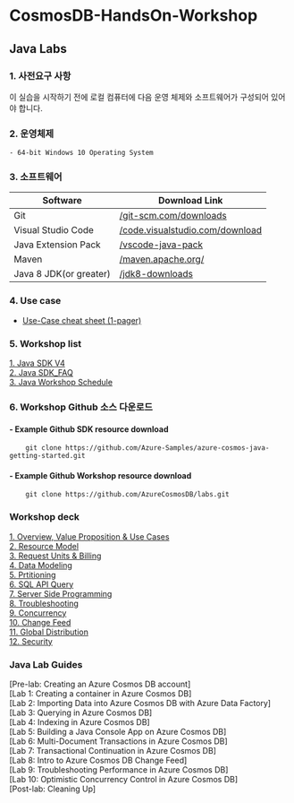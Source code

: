 # CosmosDB-HandsOn-Workshop

## Java Labs

### 1. 사전요구 사항
이 실습을 시작하기 전에 로컬 컴퓨터에 다음 운영 체제와 소프트웨어가 구성되어 있어야 합니다.

### 2. 운영체제
    - 64-bit Windows 10 Operating System

### 3. 소프트웨어
|Software|Download Link|
|---|---|
|Git|[/git-scm.com/downloads](https://git-scm.com/downloads)|
|Visual Studio Code|[/code.visualstudio.com/download](https://go.microsoft.com/fwlink/?Linkid=852157)|
|Java Extension Pack|[/vscode-java-pack](https://marketplace.visualstudio.com/items?itemName=vscjava.vscode-java-pack)|
|Maven|[/maven.apache.org/](https://maven.apache.org/)|
|Java 8 JDK(or greater)|[/jdk8-downloads](https://www.oracle.com/technetwork/java/javase/downloads/jdk8-downloads-2133151.html)|

### 4. Use case
- [Use-Case cheat sheet (1-pager)](https://azurecosmosdb.github.io/labs/decks/1Pager-Use-Cases.pptx) 

### 5. Workshop list
[1. Java SDK V4](https://docs.microsoft.com/en-us/azure/cosmos-db/sql/sql-api-sdk-java-v4)   
[2. Java SDK_FAQ](https://docs.microsoft.com/en-us/azure/cosmos-db/sql/sql-api-sdk-java-v4#faq)   
[3. Java Workshop Schedule](https://azurecosmosdb.github.io/CosmosDBWorkshops/#schedule)   

### 6. Workshop Github 소스 다운로드
####    - Example Github SDK resource download   
```
    git clone https://github.com/Azure-Samples/azure-cosmos-java-getting-started.git
```   
####    - Example Github Workshop resource download   
```
    git clone https://github.com/AzureCosmosDB/labs.git
```   

### Workshop deck
[1. Overview, Value Proposition & Use Cases](https://azurecosmosdb.github.io/labs/decks/Overview-Value-Proposition-Use-Cases.pptx)   
[2. Resource Model](https://azurecosmosdb.github.io/labs/decks/Resource-Model.pptx)   
[3. Request Units & Billing](https://azurecosmosdb.github.io/labs/decks/Request-Units-Billing.pptx)   
[4. Data Modeling](https://azurecosmosdb.github.io/labs/decks/Data-Modeling.pptx)   
[5. Prtitioning](https://azurecosmosdb.github.io/labs/decks/Partitioning.pptx)   
[6. SQL API Query](https://azurecosmosdb.github.io/labs/decks/SQL-API-Query.pptx)   
[7. Server Side Programming](https://azurecosmosdb.github.io/labs/decks/Server-Side-Programming.pptx)   
[8. Troubleshooting](https://azurecosmosdb.github.io/labs/decks/Troubleshooting.pptx)   
[9. Concurrency](https://azurecosmosdb.github.io/labs/decks/Concurrency.pptx)   
[10. Change Feed](https://azurecosmosdb.github.io/labs/decks/Change-Feed.pptx)   
[11. Global Distribution](https://azurecosmosdb.github.io/labs/decks/Global-Distribution.pptx)   
[12. Security](https://azurecosmosdb.github.io/labs/decks/Security.pptx)

### Java Lab Guides
[Pre-lab: Creating an Azure Cosmos DB account]   
[Lab 1: Creating a container in Azure Cosmos DB]   
[Lab 2: Importing Data into Azure Cosmos DB with Azure Data Factory]   
[Lab 3: Querying in Azure Cosmos DB]   
[Lab 4: Indexing in Azure Cosmos DB]   
[Lab 5: Building a Java Console App on Azure Cosmos DB]   
[Lab 6: Multi-Document Transactions in Azure Cosmos DB]   
[Lab 7: Transactional Continuation in Azure Cosmos DB]   
[Lab 8: Intro to Azure Cosmos DB Change Feed]   
[Lab 9: Troubleshooting Performance in Azure Cosmos DB]   
[Lab 10: Optimistic Concurrency Control in Azure Cosmos DB]   
[Post-lab: Cleaning Up]   

